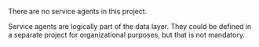 ﻿There are no service agents in this project.

Service agents are logically part of the data layer.
They could be defined in a separate project for organizational purposes, but that is not mandatory.